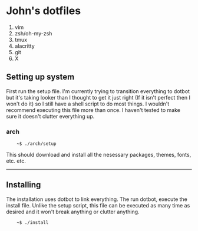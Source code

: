 # John's dotfiles

1. vim
2. zsh/oh-my-zsh
3. tmux
4. alacritty
5. git
6. X

## Setting up system

First run the setup file. I'm currently trying to transition everything to
dotbot but it's taking looker than I thought to get it just right (If it isn't
perfect then I won't do it) so I still have a shell script to do most things. I
wouldn't recommend executing this file more than once. I haven't tested to make
sure it doesn't clutter everything up.

### arch
```
    ~$ ./arch/setup
```
This should download and install all the nesessary packages, themes, fonts,
etc. etc.

----------------------

## Installing
The installation uses dotbot to link everything. The run dotbot, execute the
install file. Unlike the setup script, this file can be executed as many time
as desired and it won't break anything or clutter anything.

```
    ~$ ./install
```



